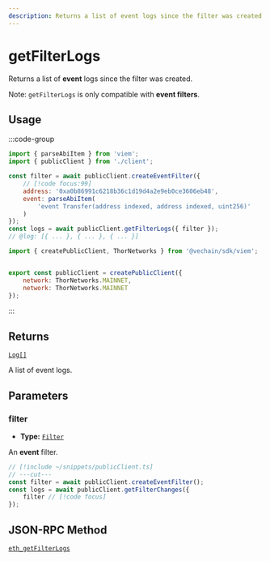 ```yaml
---
description: Returns a list of event logs since the filter was created.
---
```


# getFilterLogs

Returns a list of **event** logs since the filter was created.

Note: `getFilterLogs` is only compatible with **event filters**.

## Usage

:::code-group

```js twoslash [example.ts]
import { parseAbiItem } from 'viem';
import { publicClient } from './client';

const filter = await publicClient.createEventFilter({
    // [!code focus:99]
    address: '0xa0b86991c6218b36c1d19d4a2e9eb0ce3606eb48',
    event: parseAbiItem(
        'event Transfer(address indexed, address indexed, uint256)'
    )
});
const logs = await publicClient.getFilterLogs({ filter });
// @log: [{ ... }, { ... }, { ... }]
```

```js twoslash [client.ts] filename="client.ts"
import { createPublicClient, ThorNetworks } from '@vechain/sdk/viem';


export const publicClient = createPublicClient({
    network: ThorNetworks.MAINNET,
    network: ThorNetworks.MAINNET
});
```

:::

## Returns

[`Log[]`](/docs/glossary/types#log)

A list of event logs.

## Parameters

### filter

- **Type:** [`Filter`](/docs/glossary/types#filter)

An **event** filter.

```js twoslash
// [!include ~/snippets/publicClient.ts]
// ---cut---
const filter = await publicClient.createEventFilter();
const logs = await publicClient.getFilterChanges({
    filter // [!code focus]
});
```

## JSON-RPC Method

[`eth_getFilterLogs`](https://ethereum.org/en/developers/docs/apis/json-rpc/#eth_getfilterlogs)
